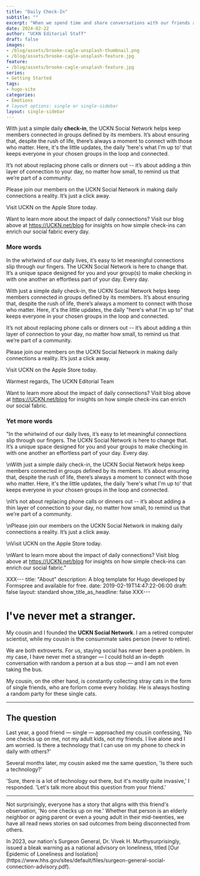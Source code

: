 ```yaml
---
title: "Daily Check-In"
subtitle: ""
excerpt: "When we spend time and share conversations with our friends and family, we are creating what psychologists call, social capital."
date: 2024-02-22
author: "UCKN Editorial Staff"
draft: false
images:
- /blog/assets/brooke-cagle-unsplash-thumbnail.png
- /blog/assets/brooke-cagle-unsplash-feature.jpg
feature:
- /blog/assets/brooke-cagle-unsplash-feature.jpg
series:
- Getting Started
tags:
- hugo-site
categories:
- Emotions
# layout options: single or single-sidebar
layout: single-sidebar
---
```



With just a simple daily **check-in**, the UCKN Social Network helps keep members connected in groups defined by its members. It’s about ensuring that, despite the rush of life, there’s always a moment to connect with those who matter. Here, it's the little updates, the daily 'here's what I'm up to' that keeps everyone in your chosen groups in the loop and connected.

It’s not about replacing phone calls or dinners out -- it’s about adding a thin layer of connection to your day, no matter how small, to remind us that we’re part of a community.

Please join our members on the UCKN Social Network in making daily connections a reality. It’s just a click away.

Visit UCKN on the Apple Store today.

Want to learn more about the impact of daily connections? Visit our blog above at https://UCKN.net/blog for insights on how simple check-ins can enrich our social fabric every day.  


### More words

In the whirlwind of our daily lives, it’s easy to let meaningful connections slip through our fingers. The UCKN Social Network is here to change that. It’s a unique space designed for you and your group(s) to make checking in with one another an effortless part of your day. Every day.
                  
With just a simple daily check-in, the UCKN Social Network helps keep members connected in groups defined by its members. It’s about ensuring that, despite the rush of life, there’s always a moment to connect with those who matter. Here, it's the little updates, the daily "here's what I'm up to" that keeps everyone in your chosen groups in the loop and connected.

It’s not about replacing phone calls or dinners out -- it’s about adding a thin layer of connection to your day, no matter how small, to remind us that we’re part of a community.

Please join our members on the UCKN Social Network in making daily connections a reality. It’s just a click away.

Visit UCKN on the Apple Store today.
                  
Warmest regards,
The UCKN Editorial Team

Want to learn more about the impact of daily connections? Visit blog above at https://UCKN.net/blog for insights on how simple check-ins can enrich our social fabric.

### Yet more words

"In the whirlwind of our daily lives, it’s easy to let meaningful connections slip through our fingers. The UCKN Social Network is here to change that. It’s a unique space designed for you and your groups to make checking in with one another an effortless part of your day. Every day.

\nWith just a simple daily check-in, the UCKN Social Network helps keep members connected in groups defined by its members. It’s about ensuring that, despite the rush of life, there’s always a moment to connect with those who matter. Here, it's the little updates, the daily 'here's what I'm up to' that keeps everyone in your chosen groups in the loop and connected.

\nIt’s not about replacing phone calls or dinners out -- it’s about adding a thin layer of connection to your day, no matter how small, to remind us that we’re part of a community.

\nPlease join our members on the UCKN Social Network in making daily connections a reality. It’s just a click away.

\nVisit UCKN on the Apple Store today.

\nWant to learn more about the impact of daily connections? Visit blog above at https://UCKN.net/blog for insights on how simple check-ins can enrich our social fabric."





XXX---
title: "About"
description: A blog template for Hugo developed by Formspree and available for free.
date: 2019-02-19T14:47:22-06:00
draft: false
layout: standard
show_title_as_headline: false
XXX---

<h1 class="f2 f1-ns measure-narrow lh-solid">
  I've never met a stranger.
</h1>
<p class="f4 measure lh-copy">
  My cousin and I founded the <b>UCKN Social Network</b>. I am a retired computer scientist, while my cousin is the consummate sales person (never to retire).
</p>
<p class="f4 measure lh-copy">
  We are both extroverts. For us, staying social has never been a problem. In my case, I have never met a stranger &#8212; I could hold an in-depth conversation with random a person at a bus stop &#8212; and I am not even taking the bus.
</p>
<p class="f4 measure lh-copy">
  My cousin, on the other hand, is constantly collecting stray cats in the form of single friends, who are forlorn come every holiday. He is always hosting a random party for these single cats.
</p>
<hr class="w5 bg-black"/>
<h2>The question</h2>
<p class="f4 measure lh-copy">
  Last year, a good friend &#8212; single &#8212; approached my cousin confessing, 'No one checks up on me, not my adult kids, not my friends. I live alone and I am worried. Is there a technology that I can use on my phone to check in daily with others?'
</p>
<p class="f4 measure lh-copy">
  Several months later, my cousin asked me the same question, 'Is there such a technology?' 
</p>
<p class="f4 measure lh-copy">
  'Sure, there is a lot of technology out there, but it's mostly quite invasive,' I responded. 'Let's talk more about this question from your friend.'
</p>
<hr class="w5 bg-black"/>
<p class="f4 measure lh-copy">
  Not surprisingly, everyone has a story that aligns with this friend's observation, 'No one checks up on me.' Whether that person is an elderly neighbor or aging parent or even a young adult in their mid-twenties, we have all read news stories on sad outcomes from being disconnected from others.
</p>
<p class="f4 measure lh-copy">
  In 2023, our nation's Surgeon General, Dr. Vivek H. Murthysurprisingly, issued a bleak warning as a national advisory on loneliness, titled [Our Epidemic of Loneliness and Isolation](https://www.hhs.gov/sites/default/files/surgeon-general-social-connection-advisory.pdf).
</p>
<!-- 
https://www.hhs.gov/sites/default/files/surgeon-general-social-connection-advisory.pdf
<p class="f4 measure lh-copy">
  If you would like to use this template with another static site
  generator, <a href="https://help.formspree.io/hc/en-us/requests/new" target="_blank">drop us a
    line</a> and let us know your preference.
</p>

<hr class="f4 ba b--black-10 mt5 mb4 ml0">
<div class="flex-l items-start">
  <div class="mr4-l w-two-thirds-l">
    <h6 class="f7 fw7 black-20 mt4 tracked ttu lh-title">Noteable Features</h6>
    <h4 class="f4 mt4 lh-title">Tachyons for Style</h4>
    <p class="measure-wide lh-copy cf">
      <img src="/about/assets/thumb-tachyons.png" align="left" class="mw-100 w4 mr3 db br3 br--left"
        alt="Blue tinted version of the Tachyons avatar on Twitter">
      Tachyons is a design system that allows you to create gorgeous content
      in the browser with little effort. Use the css toolkit to design your own
      components, or use a component from its growing open source library.
      <a href="/blog/tachyons-for-style/">Learn more</a>
    </p>
    <h4 class="f4 mt4 lh-title">CSS Grid Scaffold</h4>
    <p class="measure-wide lh-copy cf">
      <img src="/about/assets/thumb-css-grid.png" align="left" class="mw-100 w4 mr3 db br3 br--left"
        alt="Simple representation of a grid layout overlayed in blue">
      Grid Layout is a new layout model for CSS that has powerful abilities
      to control the sizing and positioning of boxes and their contents. Unlike
      Flexbox, which is single-axis oriented, Grid Layout is optimized for
      2-dimensional layouts.
      <a href="/blog/css-grid-scaffold/">Learn more</a>
    </p>
    <h4 class="f4 mt4 lh-title">Built-in Contact Form</h4>
    <p class="measure-wide lh-copy cf">
      <img src="/about/assets/thumb-contact-form.png" align="left" class="mw-100 w4 mr3 db br3 br--left"
        alt="Partial view of the top left corner of a contact form">
      Blogophonic has form to email capabilities built right in, all you need
      to do is include your email address in the front matter of the contact
      page. Giving this template away is, in fact, an elaborate ploy to get you
      to try Formspree!
      <a href="/blog/built-in-contact-form/">Learn more</a>
    </p>
  </div>
  <div class="mh4-l w-third-l">
    <h6 class="f7 fw7 black-20 mt4 tracked ttu lh-title">Attribution</h6>
    <h5 class="f5 mv4 lh-title">Blogophonic Logo</h5>
    <p class="f6 measure lh-copy cf">
      <img src="/about/assets/blogophonic-mark-dark.png" align="left" class="mw-100 w3 mr3 db br3 br--left">
      <span class="i">"Blog"</span> (in black) by
      <a href="https://thenounproject.com/term/blog/19895" target="_blank">Alex
        Berkowitz</a> from the Noun Project.
    </p>
    <h5 class="f5 mv4 lh-title">Social Icons</h5>
    <p class="f6 measure lh-copy cf">
      <img src="/about/assets/simple-icons.png" align="left" class="mw-100 w3 mr3 db br3 br--left">
      Free SVG icons for popular brands by
      <a href="https://simpleicons.org" target="_blank">Simple Icons</a>.
    </p>
  </div>
</div>
-->
